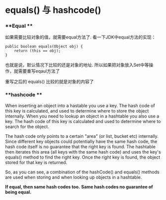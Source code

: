 # equals() 与 hashcode()

### **Equal **

如果需要比较对象的值，就需要equal方法了.
看一下JDK中equal方法的实现：

    public boolean equals(Object obj) {
        return (this == obj);
    }

也就是说，默认情况下比较的还是对象的地址. 所以如果把对象放入Set中等操作，就需要重写eqaul方法了

重写之后的 equals() 比较的就是对象的内容了


### **hashcode **

When inserting an object into a hastable you use a key. The hash code of this key is calculated, and used to determine where to store the object internally. When you need to lookup an object in a hashtable you also use a key. The hash code of this key is calculated and used to determine where to search for the object.

The hash code only points to a certain "area" (or list, bucket etc) internally. Since different key objects could potentially have the same hash code, the hash code itself is no guarantee that the right key is found. The hashtable then iterates this area (all keys with the same hash code) and uses the key's equals() method to find the right key. Once the right key is found, the object stored for that key is returned.

So, as you can see, a combination of the hashCode() and equals() methods are used when storing and when looking up objects in a hashtable.

**If equal, then same hash codes too.**
**Same hash codes no guarantee of being equal.**
